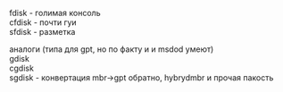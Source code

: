 fdisk - голимая консоль  
cfdisk - почти гуи  
sfdisk - разметка  
  
аналоги (типа для gpt, но по факту и и msdod умеют)  
gdisk  
cgdisk  
sgdisk - конвертация mbr->gpt  обратно, hybrydmbr и прочая пакость  
  
